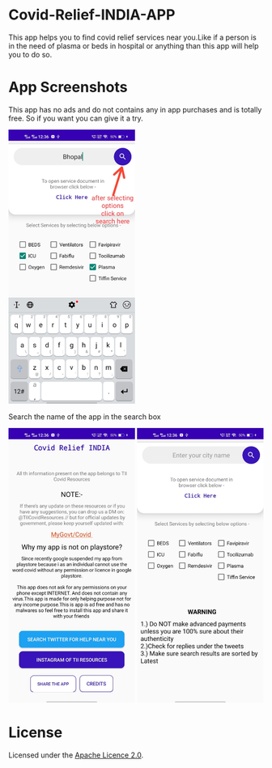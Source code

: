 # Covid-Relief-INDIA-APP
This app helps you to find covid relief services near you.Like if a person is in the need of plasma or beds 
in hospital or anything than this app will help you to do so.

# App Screenshots

This app has no ads and do not contains any in app purchases and is totally free. So if you want you can give it a try.

<img src="images/1.jpeg" width="250">

Search the name of the app in the search box

<img src="images/2.jpeg" width="250">

<img src="images/3.jpeg" width="250">

# License
Licensed under the [Apache Licence 2.0](LICENSE).
